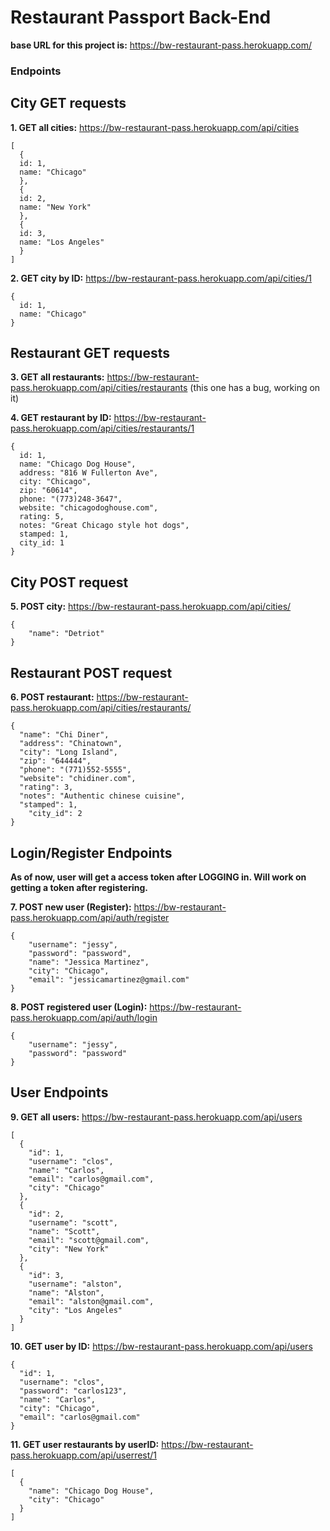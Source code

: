 # Restaurant Passport Back-End

**base URL for this project is:** https://bw-restaurant-pass.herokuapp.com/

### Endpoints

## City GET requests

**1. GET all cities:** https://bw-restaurant-pass.herokuapp.com/api/cities
```
[
  {
  id: 1,
  name: "Chicago"
  },
  {
  id: 2,
  name: "New York"
  },
  {
  id: 3,
  name: "Los Angeles"
  }
]
```
**2. GET city by ID:** https://bw-restaurant-pass.herokuapp.com/api/cities/1
```
{
  id: 1,
  name: "Chicago"
}
```

## Restaurant GET requests

**3. GET all restaurants:** https://bw-restaurant-pass.herokuapp.com/api/cities/restaurants (this one has a bug, working on it)

**4. GET restaurant by ID:** https://bw-restaurant-pass.herokuapp.com/api/cities/restaurants/1
```
{
  id: 1,
  name: "Chicago Dog House",
  address: "816 W Fullerton Ave",
  city: "Chicago",
  zip: "60614",
  phone: "(773)248-3647",
  website: "chicagodoghouse.com",
  rating: 5,
  notes: "Great Chicago style hot dogs",
  stamped: 1,
  city_id: 1
}
```

## City POST request

**5. POST city:** https://bw-restaurant-pass.herokuapp.com/api/cities/
```
{
	"name": "Detriot"
}
```

## Restaurant POST request

**6. POST restaurant:**  https://bw-restaurant-pass.herokuapp.com/api/cities/restaurants/
```
{
  "name": "Chi Diner",
  "address": "Chinatown",
  "city": "Long Island",
  "zip": "644444",
  "phone": "(771)552-5555",
  "website": "chidiner.com",
  "rating": 3,
  "notes": "Authentic chinese cuisine",
  "stamped": 1,
	"city_id": 2
}
```

## Login/Register Endpoints
**As of now, user will get a access token after LOGGING in. Will work on getting a token after registering.**

**7. POST new user (Register):** https://bw-restaurant-pass.herokuapp.com/api/auth/register
```
{
	"username": "jessy",
	"password": "password",
	"name": "Jessica Martinez",
	"city": "Chicago",
	"email": "jessicamartinez@gmail.com"
}
```

**8. POST registered user (Login):** https://bw-restaurant-pass.herokuapp.com/api/auth/login
```
{
	"username": "jessy",
	"password": "password"
}
```

## User Endpoints

**9. GET all users:** https://bw-restaurant-pass.herokuapp.com/api/users
```
[
  {
    "id": 1,
    "username": "clos",
    "name": "Carlos",
    "email": "carlos@gmail.com",
    "city": "Chicago"
  },
  {
    "id": 2,
    "username": "scott",
    "name": "Scott",
    "email": "scott@gmail.com",
    "city": "New York"
  },
  {
    "id": 3,
    "username": "alston",
    "name": "Alston",
    "email": "alston@gmail.com",
    "city": "Los Angeles"
  }
]
```

**10. GET user by ID:** https://bw-restaurant-pass.herokuapp.com/api/users
```
{
  "id": 1,
  "username": "clos",
  "password": "carlos123",
  "name": "Carlos",
  "city": "Chicago",
  "email": "carlos@gmail.com"
}
```

**11. GET user restaurants by userID:** https://bw-restaurant-pass.herokuapp.com/api/userrest/1
```
[
  {
    "name": "Chicago Dog House",
    "city": "Chicago"
  }
]
```







